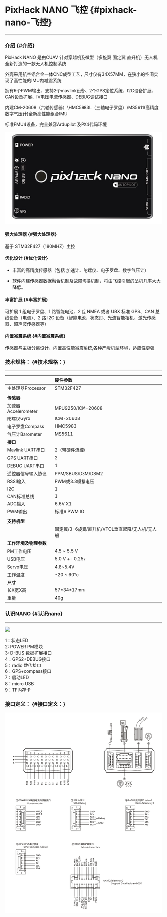 # PixHack NANO 飞控 {#pixhack-nano-飞控}

---

### 介绍 {#介绍}

PixHack NANO 是由CUAV 针对穿越机及微型（多旋翼 固定翼 直升机）无人机 全新打造的一款无人机控制系统

外壳采用航空铝合金一体CNC成型工艺，尺寸仅有34X57MM，在狭小的空间实现了高性能的IMU内减震系统

拥有6个PWM输出、支持2个mavlink设备、2个GPS定位系统、I2C设备扩展、CAN设备扩展、IV电压电流传感器、DEBUG调试接口

内建CM-20608（六轴传感器）\HMC5983L（三轴电子罗盘）\MS5611\(高精度数字气压计\)全新高性能组合IMU

标准FMU4设备，完全兼容Ardupilot 及PX4代码环境

![](/assets/ee9898419d203e97e53d295a81d68d78.jpg)

#### 强大处理器 {#强大处理器}

基于 STM32F427（180MHZ）主控

#### 优化设计 {#优化设计}

* 丰富的高精度传感器（包括 加速计、陀螺仪、电子罗盘、数字气压计）

* 软件内建传感器数据融合机制及故障切换机制，将由飞控引起的坠机几率大大降低。

#### 丰富扩展 {#丰富扩展}

可扩展 1 组电子罗盘、1 路智能电池、2 组 NMEA 或者 UBX 标准 GPS、CAN 总线设备（电调）、2 路 I2C 设备（智能电池、状态灯、光流智能相机、激光传感器、超声波传感器等）

#### 内置减震系统 {#内置减震系统}

传感器与主板分离设计，内置高性能减震系统,各种严峻机型环境，适应性更强

### 技术规格： {#技术规格：}

---

|  | **硬件参数** |
| :--- | :--- |
| 主处理器Processor | STM32F427 |
|  |  |
| **传感器** |  |
| 加速器Accelerometer | MPU9250/ICM-20608 |
| 陀螺仪Gyro | ICM-20608 |
| 电子罗盘Compass | HMC5983 |
| 气压计Barometer | MS5611 |
| **接口** |  |
| Mavlink UART串口 | 2（带硬件流控） |
| GPS UART串口 | 2 |
| DEBUG UART串口 | 1 |
| 遥控器信号输入协议 | PPM/SBUS/DSM/DSM2 |
| RSSI输入 | PWM或3.3模拟电压 |
| I2C | 1 |
| CAN标准总线 | 1 |
| ADC输入 | 6.6V X1 |
| PWM输出 | 标准6 PWM IO |
|  |  |
| **支持机型** |  |
|  | 固定翼/3-6旋翼/直升机/VTOL垂直起降/无人机/无人船 |
| **工作环境及物理参数** |  |
| PM工作电压 | 4.5 ~ 5.5 V |
| USB电压 | 5.0 V +- 0.25v |
| Servo电压 | 4.8~5.4V |
| 工作温度 | -20 ~ 60°c |
| **尺寸** |  |
| 长X宽X高 | 57\*34\*17mm |
| 重量 | 40g |

### 认识NANO {#认识nano}

---

![](http://doc.cuav.net/PixHack/assets/nano2.png)

1：状态LED  
2: POWER PM模块  
3: D-BUS 数据扩展接口  
4：GPS2+DEBUG接口  
5：radio 数传接口  
6：GPS+compass接口  
7：启动LED  
8：micro USB  
9：TF内存卡

### 接口定义： {#接口定义：}
![](/assets/nano3.png)

